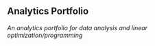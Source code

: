 ## Analytics Portfolio
*An analytics portfolio for data analysis and linear optimization/programming*

